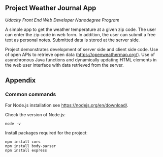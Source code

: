 ## Project Weather Journal App
*Udacity Front End Web Developer Nanodegree Program*

A simple app to get the weather temperature at a given zip code. The user can enter the zip code 
in web form. In addition, the user can submit a free text as personal notes. Submitted data is 
stored at the server side.

Project demonstrates development of server side and client side code. Use of open APIs to 
retrieve open data (https://openweathermap.org/). Use of asynchronous Java functions and 
dynamically updating HTML elements in the web user interface with data retrieved from the server.

## Appendix

### Common commands

For Node.js installation see https://nodejs.org/en/download/.

Check the version of Node.js:

`node -v`

Install packages required for the project:

```
npm install cors
npm install body-parser
npm install express
```



